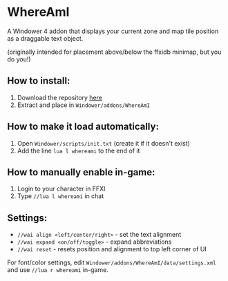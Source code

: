# WhereAmI
A Windower 4 addon that displays your current zone and map tile position as a draggable text object.

(originally intended for placement above/below the ffxidb minimap, but you do you!)

## How to install:
1. Download the repository [here](https://github.com/StarlitGhost/WhereAmI/archive/refs/heads/master.zip)
2. Extract and place in `Windower/addons/WhereAmI`

## How to make it load automatically:
1. Open `Windower/scripts/init.txt` (create it if it doesn't exist)
2. Add the line `lua l whereami` to the end of it

## How to manually enable in-game:
1. Login to your character in FFXI
2. Type `//lua l whereami` in chat

## Settings:
- `//wai align <left/center/right>` - set the text alignment
- `//wai expand <on/off/toggle>` - expand abbreviations
- `//wai reset` - resets position and alignment to top left corner of UI

For font/color settings, edit `Windower/addons/WhereAmI/data/settings.xml` and use `//lua r whereami` in-game.
